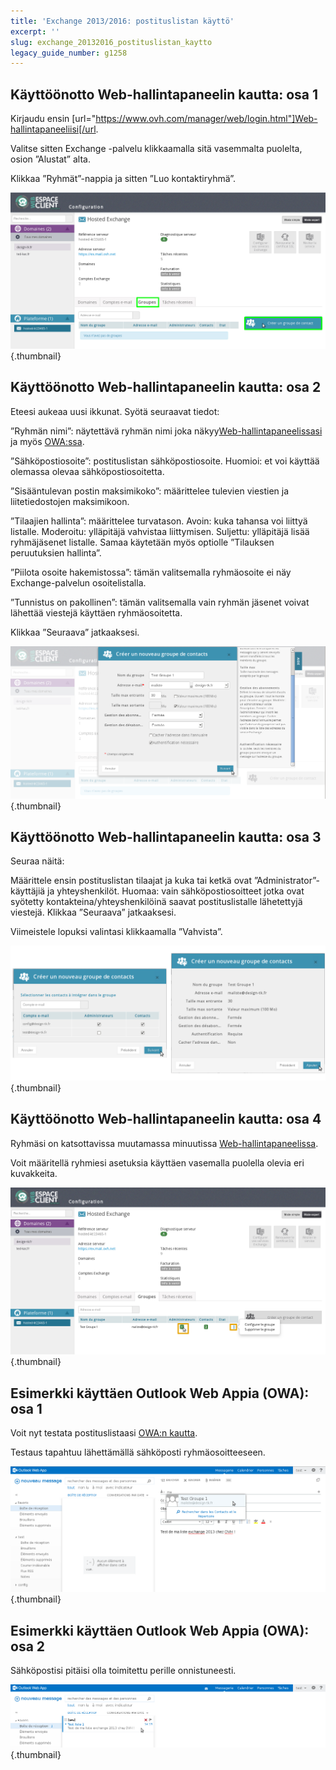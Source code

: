```yaml
---
title: 'Exchange 2013/2016: postituslistan käyttö'
excerpt: ''
slug: exchange_20132016_postituslistan_kaytto
legacy_guide_number: g1258
---
```



## Käyttöönotto Web-hallintapaneelin kautta: osa 1
Kirjaudu ensin [url="https://www.ovh.com/manager/web/login.html"]Web-hallintapaneeliisi[/url.

Valitse sitten Exchange -palvelu klikkaamalla sitä vasemmalta puolelta, osion ”Alustat” alta.

Klikkaa ”Ryhmät”-nappia ja sitten ”Luo kontaktiryhmä”.

![](images/img_1064.jpg){.thumbnail}


## Käyttöönotto Web-hallintapaneelin kautta: osa 2
Eteesi aukeaa uusi ikkunat. Syötä seuraavat tiedot:

”Ryhmän nimi”: näytettävä ryhmän nimi joka näkyy[Web-hallintapaneelissasi](https://www.ovh.com/manager/web/login.html) ja myös [OWA:ssa](https://ex.mail.ovh.net/owa/).

”Sähköpostiosoite”: postituslistan sähköpostiosoite. Huomioi: et voi käyttää olemassa olevaa sähköpostiosoitetta.

”Sisääntulevan postin maksimikoko”: määrittelee tulevien viestien ja liitetiedostojen maksimikoon.

”Tilaajien hallinta”: määrittelee turvatason.
Avoin: kuka tahansa voi liittyä listalle.
Moderoitu: ylläpitäjä vahvistaa liittymisen.
Suljettu: ylläpitäjä lisää ryhmäjäsenet listalle.
Samaa käytetään myös optiolle ”Tilauksen peruutuksien hallinta”.



”Piilota osoite hakemistossa”: tämän valitsemalla ryhmäosoite ei näy Exchange-palvelun osoitelistalla.

”Tunnistus on pakollinen”: tämän valitsemalla vain ryhmän jäsenet voivat lähettää viestejä käyttäen ryhmäosoitetta.

Klikkaa ”Seuraava” jatkaaksesi.

![](images/img_1065.jpg){.thumbnail}


## Käyttöönotto Web-hallintapaneelin kautta: osa 3
Seuraa näitä:

Määrittele ensin postituslistan tilaajat ja kuka tai ketkä ovat ”Administrator”-käyttäjiä ja yhteyshenkilöt.
Huomaa: vain sähköpostiosoitteet jotka ovat syötetty kontakteina/yhteyshenkilöinä saavat postituslistalle lähetettyjä viestejä.
Klikkaa ”Seuraava” jatkaaksesi.

Viimeistele lopuksi valintasi klikkaamalla ”Vahvista”.

![](images/img_1067.jpg){.thumbnail}


## Käyttöönotto Web-hallintapaneelin kautta: osa 4
Ryhmäsi on katsottavissa muutamassa minuutissa [Web-hallintapaneelissa](https://www.ovh.com/manager/web/login.html).

Voit määritellä ryhmiesi asetuksia käyttäen vasemalla puolella olevia eri kuvakkeita.

![](images/img_1068.jpg){.thumbnail}


## Esimerkki käyttäen Outlook Web Appia (OWA): osa 1
Voit nyt testata postituslistaasi [OWA:n kautta](https://ex.mail.ovh.net/owa/).

Testaus tapahtuu lähettämällä sähköposti ryhmäosoitteeseen.

![](images/img_1069.jpg){.thumbnail}


## Esimerkki käyttäen Outlook Web Appia (OWA): osa 2
Sähköpostisi pitäisi olla toimitettu perille onnistuneesti.

![](images/img_1070.jpg){.thumbnail}

